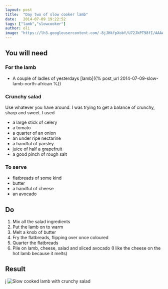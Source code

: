 ```yaml
---
layout: post
title:  "Day two of slow cooker lamb"
date:   2014-07-09 19:22:52
tags: ["lamb","slowcooker"]
author: oli
image: "https://lh3.googleusercontent.com/-8jJHkfpXobY/U72JkPT98fI/AAAAAAAAEcU/MNnc30M6usQ/w497-h663-no/IMG_20140709_191436.jpg"
---
```



## You will need

### For the lamb
* A couple of ladles of yesterdays [lamb]({% post_url 2014-07-09-slow-lamb-north-african %})

### Crunchy salad

Use whatever you have around.  I was trying to get a balance of crunchy, sharp and sweet.  I used

* a large stick of celery
* a tomato
* a quarter of an onion
* an under ripe nectarine
* a handful of parsley
* juice of half a grapefruit
* a good pinch of rough salt

### To serve

* flatbreads of some kind
* butter
* a handful of cheese
* an avocado 

## Do

1. Mix all the salad ingredients
2. Put the lamb on to warm
3. Melt a knob of butter
4. Fry the flatbreads, flipping over once coloured
5. Quarter the flatbreads
6. Pile on lamb, cheese, salad and sliced avocado (I like the cheese on the hot lamb because it melts)


## Result
j
![Slow cooked lamb with crunchy salad](https://lh3.googleusercontent.com/-8jJHkfpXobY/U72JkPT98fI/AAAAAAAAEcU/MNnc30M6usQ/w497-h663-no/IMG_20140709_191436.jpg "Slow cooked lamb with crunchy salad")
